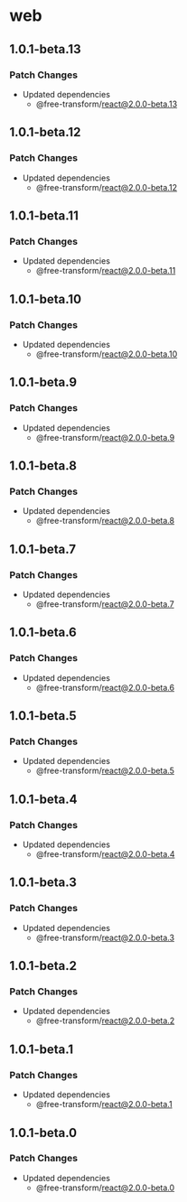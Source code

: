 # web

## 1.0.1-beta.13

### Patch Changes

- Updated dependencies
  - @free-transform/react@2.0.0-beta.13

## 1.0.1-beta.12

### Patch Changes

- Updated dependencies
  - @free-transform/react@2.0.0-beta.12

## 1.0.1-beta.11

### Patch Changes

- Updated dependencies
  - @free-transform/react@2.0.0-beta.11

## 1.0.1-beta.10

### Patch Changes

- Updated dependencies
  - @free-transform/react@2.0.0-beta.10

## 1.0.1-beta.9

### Patch Changes

- Updated dependencies
  - @free-transform/react@2.0.0-beta.9

## 1.0.1-beta.8

### Patch Changes

- Updated dependencies
  - @free-transform/react@2.0.0-beta.8

## 1.0.1-beta.7

### Patch Changes

- Updated dependencies
  - @free-transform/react@2.0.0-beta.7

## 1.0.1-beta.6

### Patch Changes

- Updated dependencies
  - @free-transform/react@2.0.0-beta.6

## 1.0.1-beta.5

### Patch Changes

- Updated dependencies
  - @free-transform/react@2.0.0-beta.5

## 1.0.1-beta.4

### Patch Changes

- Updated dependencies
  - @free-transform/react@2.0.0-beta.4

## 1.0.1-beta.3

### Patch Changes

- Updated dependencies
  - @free-transform/react@2.0.0-beta.3

## 1.0.1-beta.2

### Patch Changes

- Updated dependencies
  - @free-transform/react@2.0.0-beta.2

## 1.0.1-beta.1

### Patch Changes

- Updated dependencies
  - @free-transform/react@2.0.0-beta.1

## 1.0.1-beta.0

### Patch Changes

- Updated dependencies
  - @free-transform/react@2.0.0-beta.0
